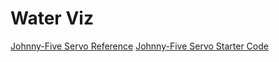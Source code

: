 # Water Viz

[Johnny-Five Servo Reference](https://github.com/rwaldron/johnny-five/wiki/Servo)
[Johnny-Five Servo Starter Code](https://github.com/rwaldron/johnny-five/blob/master/docs/servo-PCA9685.md)